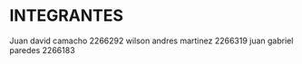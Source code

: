 # INTEGRANTES

Juan david camacho 2266292
wilson andres martinez 2266319
juan gabriel paredes 2266183
